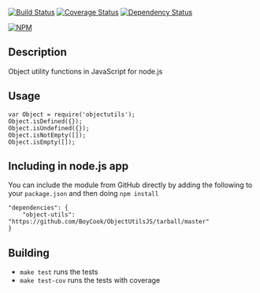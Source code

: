 [![Build Status](https://travis-ci.org/BoyCook/ObjectUtilsJS.png?branch=master)](https://travis-ci.org/BoyCook/ObjectUtilsJS)
[![Coverage Status](https://coveralls.io/repos/BoyCook/ObjectUtilsJS/badge.png)](https://coveralls.io/r/BoyCook/ObjectUtilsJS)
[![Dependency Status](https://gemnasium.com/BoyCook/ObjectUtilsJS.png)](https://gemnasium.com/BoyCook/ObjectUtilsJS)

[![NPM](https://nodei.co/npm/object-utils.png?downloads=true)](https://nodei.co/npm/object-utils) 

## Description

Object utility functions in JavaScript for node.js

## Usage

	var Object = require('objectutils');
	Object.isDefined({});
	Object.isUndefined({});
	Object.isNotEmpty([]);
	Object.isEmpty([]);

## Including in node.js app

You can include the module from GitHub directly by adding the following to your `package.json` and then doing `npm install`

    "dependencies": {
        "object-utils": "https://github.com/BoyCook/ObjectUtilsJS/tarball/master"
    }

## Building
* `make test` runs the tests
* `make test-cov` runs the tests with coverage
